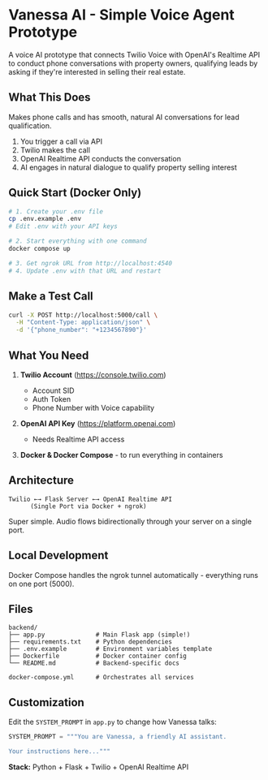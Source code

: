 # Vanessa AI - Simple Voice Agent Prototype

A voice AI prototype that connects Twilio Voice with OpenAI's Realtime API to conduct phone conversations with property owners, qualifying leads by asking if they're interested in selling their real estate.

## What This Does

Makes phone calls and has smooth, natural AI conversations for lead qualification.

1. You trigger a call via API
2. Twilio makes the call
3. OpenAI Realtime API conducts the conversation
4. AI engages in natural dialogue to qualify property selling interest

## Quick Start (Docker Only)

```bash
# 1. Create your .env file
cp .env.example .env
# Edit .env with your API keys

# 2. Start everything with one command
docker compose up

# 3. Get ngrok URL from http://localhost:4540
# 4. Update .env with that URL and restart
```

## Make a Test Call

```bash
curl -X POST http://localhost:5000/call \
  -H "Content-Type: application/json" \
  -d '{"phone_number": "+1234567890"}'
```

## What You Need

1. **Twilio Account** (https://console.twilio.com)
   - Account SID
   - Auth Token  
   - Phone Number with Voice capability

2. **OpenAI API Key** (https://platform.openai.com)
   - Needs Realtime API access

3. **Docker & Docker Compose** - to run everything in containers

## Architecture

```
Twilio ←→ Flask Server ←→ OpenAI Realtime API
      (Single Port via Docker + ngrok)
```

Super simple. Audio flows bidirectionally through your server on a single port.

## Local Development

Docker Compose handles the ngrok tunnel automatically - everything runs on one port (5000).

## Files

```
backend/
├── app.py              # Main Flask app (simple!)
├── requirements.txt    # Python dependencies
├── .env.example        # Environment variables template
├── Dockerfile          # Docker container config
└── README.md           # Backend-specific docs

docker-compose.yml      # Orchestrates all services
```

## Customization

Edit the `SYSTEM_PROMPT` in `app.py` to change how Vanessa talks:

```python
SYSTEM_PROMPT = """You are Vanessa, a friendly AI assistant.

Your instructions here..."""
```

**Stack:** Python + Flask + Twilio + OpenAI Realtime API
